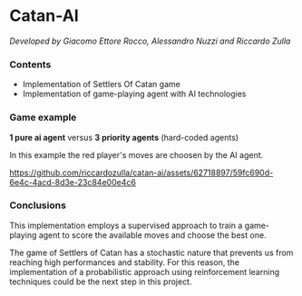 # Catan-AI

<i>Developed by Giacomo Ettore Rocco, Alessandro Nuzzi and Riccardo Zulla</i>

### Contents
- Implementation of Settlers Of Catan game
- Implementation of game-playing agent with AI technologies



### Game example

<b>1 pure ai agent</b> versus <b>3 priority agents</b> (hard-coded agents)

In this example the red player's moves are choosen by the AI agent.

https://github.com/riccardozulla/catan-ai/assets/62718897/59fc690d-6e4c-4acd-8d3e-23c84e00e4c6


### Conclusions

This implementation employs a supervised approach to train a game-playing agent to score the available moves and choose the best one.

The game of Settlers of Catan has a stochastic nature that prevents us from reaching high performances and stability. For this reason, the implementation of a probabilistic approach using reinforcement learning techniques could be the next step in this project. 
